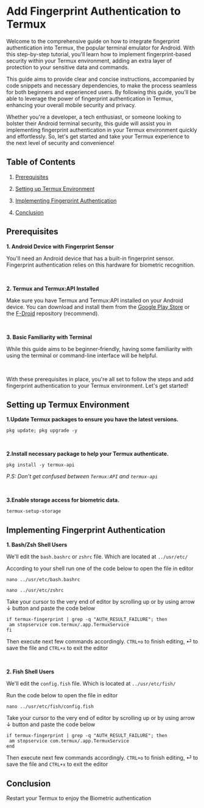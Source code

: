 # Add Fingerprint Authentication to Termux

Welcome to the comprehensive guide on how to integrate fingerprint authentication into Termux, the popular terminal emulator for Android. With this step-by-step tutorial, you'll learn how to implement fingerprint-based security within your Termux environment, adding an extra layer of protection to your sensitive data and commands.

This guide aims to provide clear and concise instructions, accompanied by code snippets and necessary dependencies, to make the process seamless for both beginners and experienced users. By following this guide, you'll be able to leverage the power of fingerprint authentication in Termux, enhancing your overall mobile security and privacy.

Whether you're a developer, a tech enthusiast, or someone looking to bolster their Android terminal security, this guide will assist you in implementing fingerprint authentication in your Termux environment quickly and effortlessly. So, let's get started and take your Termux experience to the next level of security and convenience!

## Table of Contents

1. [Prerequisites](#prerequisites)

2. [Setting up Termux Environment](#setting-up-termux-environment)

3. [Implementing Fingerprint Authentication](#implementing-fingerprint-authentication)

4. [Conclusion](#conclusion)

## Prerequisites

**1. Android Device with Fingerprint Sensor**

You'll need an Android device that has a built-in fingerprint sensor. Fingerprint authentication relies on this hardware for biometric recognition.

</br>

**2. Termux and Termux:API Installed**

Make sure you have Termux and Termux:API installed on your Android device. You can download and install them from the [Google Play Store](https://play.google.com/store/apps/details?id=com.termux) or the [F-Droid](https://f-droid.org/en/packages/com.termux/) repository (recommend).

</br>

**3. Basic Familiarity with Terminal**

While this guide aims to be beginner-friendly, having some familiarity with using the terminal or command-line interface will be helpful.

</br>

With these prerequisites in place, you're all set to follow the steps and add fingerprint authentication to your Termux environment. Let's get started!

## Setting up Termux Environment

**1.Update Termux packages to ensure you have the latest versions.**

```
pkg update; pkg upgrade -y
```

</br>

**2.Install necessary package to help your Termux authenticate.**

```
pkg install -y termux-api
```

*P.S: Don't get confused between `Termux:API` and `termux-api`*

</br>

**3.Enable storage access for biometric data.**

```
termux-setup-storage
```

## Implementing Fingerprint Authentication

**1. Bash/Zsh Shell Users**

We'll edit the `bash.bashrc` or `zshrc` file. Which are located at `../usr/etc/`

According to your shell run one of the code below to open the file in editor

```
nano ../usr/etc/bash.bashrc
```

```
nano ../usr/etc/zshrc
```

Take your cursor to the very end of editor by scrolling up or by using arrow &darr; button and paste the code below

```
if termux-fingerprint | grep -q "AUTH_RESULT_FAILURE"; then
 am stopservice com.termux/.app.TermuxService
fi
```
Then execute next few commands accordingly. `CTRL+o` to finish editing, &#9166; to save the file and `CTRL+x` to exit the editor

</br>

**2. Fish Shell Users**

We'll edit the `config.fish` file. Which is located at `../usr/etc/fish/`

Run the code below to open the file in editor

```
nano ../usr/etc/fish/config.fish
```

Take your cursor to the very end of editor by scrolling up or by using arrow &darr; button and paste the code below

```
if termux-fingerprint | grep -q "AUTH_RESULT_FAILURE"; then
 am stopservice com.termux/.app.TermuxService
end
```
Then execute next few commands accordingly. `CTRL+o` to finish editing, &#9166; to save the file and `CTRL+x` to exit the editor

## Conclusion

Restart your Termux to enjoy the Biometric authentication
